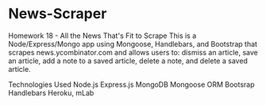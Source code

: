 # News-Scraper
Homework 18 - All the News That's Fit to Scrape
This is a Node/Express/Mongo app using Mongoose, Handlebars, and Bootstrap that scrapes news.ycombinator.com and allows users to: dismiss an article, save an article, add a note to a saved article, delete a note, and delete a saved article.

Technologies Used
Node.js
Express.js
MongoDB
Mongoose ORM
Bootsrap
Handlebars
Heroku, mLab